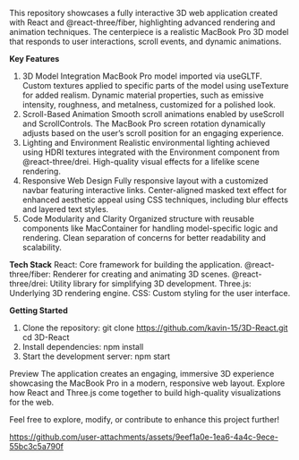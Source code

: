 This repository showcases a fully interactive 3D web application created with React and @react-three/fiber, highlighting advanced rendering and animation techniques. The centerpiece is a realistic MacBook Pro 3D model that responds to user interactions, scroll events, and dynamic animations.

**Key Features**
  1. 3D Model Integration
      MacBook Pro model imported via useGLTF.
      Custom textures applied to specific parts of the model using useTexture for added realism.
      Dynamic material properties, such as emissive intensity, roughness, and metalness, customized for a polished look.
  2. Scroll-Based Animation
     Smooth scroll animations enabled by useScroll and ScrollControls.
     The MacBook Pro screen rotation dynamically adjusts based on the user’s scroll position for an engaging experience.
  3. Lighting and Environment
     Realistic environmental lighting achieved using HDRI textures integrated with the Environment component from @react-three/drei.
     High-quality visual effects for a lifelike scene rendering.
  4. Responsive Web Design
     Fully responsive layout with a customized navbar featuring interactive links.
     Center-aligned masked text effect for enhanced aesthetic appeal using CSS techniques, including blur effects and layered text styles.
  5. Code Modularity and Clarity
     Organized structure with reusable components like MacContainer for handling model-specific logic and rendering.
     Clean separation of concerns for better readability and scalability.
     
**Tech Stack**
  React: Core framework for building the application.
  @react-three/fiber: Renderer for creating and animating 3D scenes.
  @react-three/drei: Utility library for simplifying 3D development.
  Three.js: Underlying 3D rendering engine.
  CSS: Custom styling for the user interface.

  
**Getting Started**
  1. Clone the repository:
      git clone https://github.com/kavin-15/3D-React.git
      cd 3D-React
  2. Install dependencies:
      npm install
  3. Start the development server:
      npm start

Preview
The application creates an engaging, immersive 3D experience showcasing the MacBook Pro in a modern, responsive web layout. Explore how React and Three.js come together to build high-quality visualizations for the web.

Feel free to explore, modify, or contribute to enhance this project further!


https://github.com/user-attachments/assets/9eef1a0e-1ea6-4a4c-9ece-55bc3c5a790f

